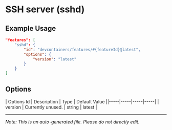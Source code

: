 
# SSH server (sshd)



## Example Usage

```json
"features": [
    "sshd": {
        "id": "devcontainers/features/#{featureId}@latest",
        "options": {
            "version": "latest"
        }
    }
]
```

## Options

| Options Id | Description | Type | Default Value ||-----|-----|-----|-----|
| version | Currently unused. | string | latest |

---

_Note: This is an auto-generated file. Please do not directly edit._
